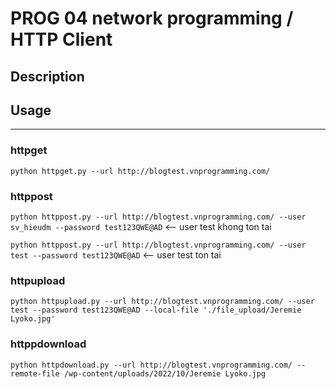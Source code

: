 # PROG 04 network programming / HTTP Client


## Description

## Usage
--------

### httpget
`python httpget.py --url http://blogtest.vnprogramming.com/`

### httppost
`python httppost.py --url http://blogtest.vnprogramming.com/ --user sv_hieudm --password test123QWE@AD` <-- user test khong ton tai

`python httppost.py --url http://blogtest.vnprogramming.com/ --user test --password test123QWE@AD` <-- user test ton tai

### httpupload
`python httpupload.py --url http://blogtest.vnprogramming.com/ --user test --password test123QWE@AD --local-file './file_upload/Jeremie Lyoko.jpg'`

### httppdownload
`python httpdownload.py --url http://blogtest.vnprogramming.com/ --remote-file /wp-content/uploads/2022/10/Jeremie Lyoko.jpg`

